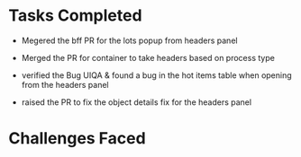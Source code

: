 # Tasks Completed

- Megered the bff PR for the lots popup from headers panel

- Merged the PR for container to take headers based on process type

- verified the Bug UIQA & found a bug in the hot items table when opening from the headers panel

- raised the PR to fix the object details fix for the headers panel

# Challenges Faced
